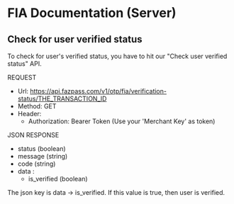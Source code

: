 # FIA Documentation (Server)

## Check for user verified status

To check for user's verified status, you have to hit our "Check user verified status" API.

REQUEST
- Url: https://api.fazpass.com/v1/otp/fia/verification-status/THE_TRANSACTION_ID
- Method: GET
- Header:
	- Authorization: Bearer Token (Use your 'Merchant Key' as token)

JSON RESPONSE
- status (boolean)
- message (string)
- code (string)
- data :
	- is_verified (boolean)

The json key is data -> is_verified. If this value is true, then user is verified.
